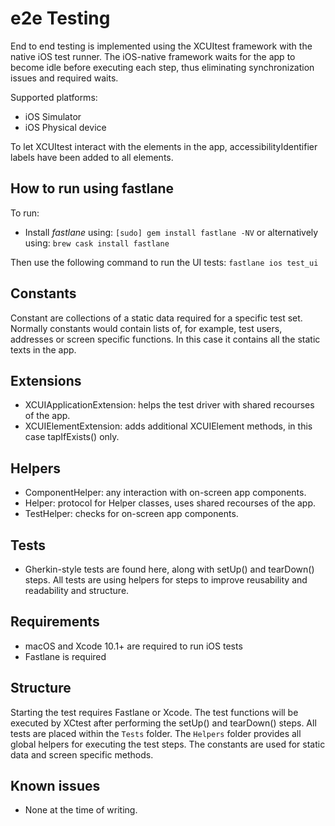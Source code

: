 # e2e Testing
End to end testing is implemented using the XCUItest framework with the native iOS test runner. The iOS-native framework waits for the app to become idle before executing each step, thus eliminating synchronization issues and required waits.

Supported platforms:
- iOS Simulator
- iOS Physical device

To let XCUItest interact with the elements in the app, accessibilityIdentifier labels have been added to all elements.

## How to run using fastlane
To run:
- Install _fastlane_ using: `[sudo] gem install fastlane -NV`
or alternatively using: `brew cask install fastlane`

Then use the following command to run the UI tests: `fastlane ios test_ui`

## Constants
Constant are collections of a static data required for a specific test set. Normally constants would contain lists of, for example, test users, addresses or screen specific functions. In this case it contains all the static texts in the app.

## Extensions
- XCUIApplicationExtension: helps the test driver with shared recourses of the app.
- XCUIElementExtension: adds additional XCUIElement methods, in this case tapIfExists() only.

## Helpers
- ComponentHelper: any interaction with on-screen app components.
- Helper: protocol for Helper classes, uses shared recourses of the app.
- TestHelper: checks for on-screen app components.

## Tests
- Gherkin-style tests are found here, along with setUp() and tearDown() steps. All tests are using helpers for steps to improve reusability and readability and structure.

## Requirements
- macOS and Xcode 10.1+ are required to run iOS tests
- Fastlane is required

## Structure
Starting the test requires Fastlane or Xcode. The test functions will be executed by XCtest after performing the setUp() and tearDown() steps. All tests are placed within the `Tests` folder. The `Helpers` folder provides all global helpers for executing the test steps. The constants are used for static data and screen specific methods.

## Known issues
- None at the time of writing.
